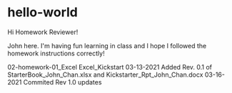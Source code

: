 # hello-world

Hi Homework Reviewer! 

John here. I'm having fun learning in class and I hope I followed the homework instructions correctly!

02-homework-01_Excel
Excel_Kickstart
03-13-2021 Added Rev. 0.1 of StarterBook_John_Chan.xlsx and Kickstarter_Rpt_John_Chan.docx
03-16-2021 Commited Rev 1.0 updates
